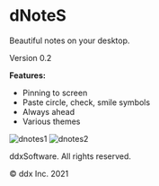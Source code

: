 <h1>dNoteS</h1>
Beautiful notes on your desktop.
<p>Version 0.2</p>

**Features:**
+ Pinning to screen
+ Paste circle, check, smile symbols
+ Always ahead
+ Various themes

![dnotes1](https://user-images.githubusercontent.com/70449559/138722239-80d97bf3-07f3-46df-8f91-747525ebe2dc.png)
![dnotes2](https://user-images.githubusercontent.com/70449559/138722246-f6831106-fed4-4d1b-b470-c0370c8bfbe4.png)

ddxSoftware. All rights reserved.
<p>© ddx Inc. 2021</p>
